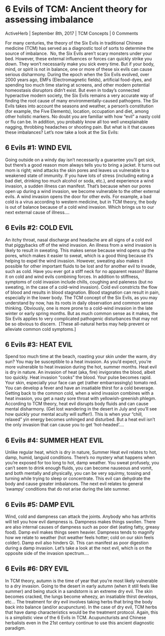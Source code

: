 
# 6 Evils of TCM: Ancient theory for assessing imbalance
ActiveHerb | September 8th, 2017 | TCM Concepts | 0 Comments

For many centuries, the theory of the Six Evils in traditional Chinese medicine (TCM) has served as a diagnostic tool of sorts to determine the source of imbalance. 
No, the Six Evils aren’t scary monsters under your bed. However, these external influences or forces can quickly strike you down. They won’t necessarily make you sick every time. But if your body, mind, or spirit is not in balance, one or more of these six evils can cause serious disharmony. 
During the epoch when the Six Evils evolved, over 2000 years ago, EMFs (Electromagnetic fields), artificial food-dyes, and spending too much time staring at screens, and other modern potential homeostasis disruptors didn’t exist. But even in today’s connected hyperactive modern society, the Six Evils remains a very accurate way of finding the root cause of many environmentally-caused pathogens. 
The Six Evils takes into account the seasons and weather, a person’s constitution (for example, the Five Elements), location, occupation and diet, among other holistic markers. 
No doubt you are familiar with how “evil” a nasty cold or flu can be. In addition, you probably know all too well unexplainable nagging, throbbing headaches or shooting pain. But what is it that causes these imbalances? Let’s now take a look at the Six Evils:

## 6 Evils #1: WIND EVIL
Going outside on a windy day isn’t necessarily a guarantee you’ll get sick, but there’s a good reason mom always tells you to bring a jacket. It turns out mom is right; wind attacks the skin pores and leaves us vulnerable to a weakened state of immunity. If you have lots of stress (including eating a bad diet, drinking too much alcohol or soda, etc.), and experience a wind invasion, a sudden illness can manifest. 
That’s because when our pores open up during a wind invasion, we become vulnerable to the other external evils. A wind invasion opens the door for other evils. For example, a bad cold is a virus according to western medicine, but in TCM theory, the body is out of balance because of a cold wind invasion. 
Which brings us to our next external cause of illness….

## 6 Evils #2: COLD EVIL
An itchy throat, nasal discharge and headache are all signs of a cold evil that piggybacks off of the wind invasion. An illness from a wind invasion is likely to result in sweating. This makes sense because wind opens up the pores, which makes it easier to sweat, which is a good thing because it’s helping to expel the wind invasion. However, sweating also makes it possible for other important fluids to be lost and for another evil to invade, such as cold. 
Have you ever got a stiff neck for no apparent reason? Blame it on cold and wind evils combining forces. In addition to stiffness, symptoms of cold invasion include chills, coughing and paleness (but no sweating, in the case of a cold-wind invasion). Cold evil constricts the flow of blood and results in blood stagnation. Blood stagnation can result in pain, especially in the lower body. 
The TCM concept of the Six Evils, as you may understand by now, has its roots in daily observation and common sense thinking. Obviously, one is more prone to a cold-wind invasion in the late winter or early spring months. 
But as much common sense as it makes, the Six Evils applies to very complicated pathogenic disturbances that may not be so obvious to discern. 
[These all-natural herbs may help prevent or alleviate common cold symptoms.]

## 6 Evils #3: HEAT EVIL
Spend too much time at the beach, roasting your skin under the warm, dry sun? You may be susceptible to a heat invasion. As you’d expect, you’re more vulnerable to heat invasion during the hot, summer months. Heat evil is dry in nature. An invasion of heat (aka, fire) invigorates the blood, albeit too quickly. Heat invasion “cooks” the blood. Your pulse becomes rapid. 
Your skin, especially your face can get (rather embarrassingly) tomato red. You can develop a fever and have an insatiable thirst for a cold beverage. 
Getting back to the common cold, when a wind invasion combines with a heat invasion, you get a nasty sore throat with yellowish-greenish phlegm. 
According to TCM theory, heat evil disrupts body fluids and can cause mental disharmony. (Get lost wandering in the desert in July and you’ll see how quickly your mental acuity will suffer!). This is when your “chill, relaxed” yin energy becomes unhinged and disturbed. 
But a heat evil isn’t the only invasion that can cause you to get ‘hot-headed’…. 

## 6 Evils #4: SUMMER HEAT EVIL
Unlike regular heat, which is dry in nature, Summer Heat evil relates to hot, damp, humid, languid conditions. There’s no mystery what happens when you’re exposed for too long to hot, damp weather. You sweat profusely, you can’t seem to drink enough fluids, you can become nauseous and vomit, and both mentally and physically, you can be very squirmy, tossing and turning while trying to sleep or concentrate. This evil can dehydrate the body and cause greater imbalances. 
The next evil relates to general ‘swampy’ conditions that do not arise during the late summer.

## 6 Evils #5: DAMP EVIL
Wind, cold and dampness can attack the joints. Anybody who has arthritis will tell you how evil dampness is. Dampness makes things swollen. There are also internal causes of dampness such as poor diet (eating fatty, greasy food). Damp evil makes things seem heavier. Dampness tends to magnify how we relate to weather (hot weather feels hotter; cold on our skin feels colder). Damp evil also hinders Qi. This can manifest as poor digestion during a damp invasion. 
Let’s take a look at the next evil, which is on the opposite side of the invasion spectrum….
## 6 Evils #6: DRY EVIL
In TCM theory, autumn is the time of year that you’re most likely vulnerable to a dry invasion. Going to the desert in early autumn (when it still feels like summer) and being stuck in a sandstorm is an extreme dry evil. The skin becomes cracked, the lungs become wheezy, an insatiable thirst develops, etc…
The treatment for dry evil involves taking herbs that bring the body back into balance (and/or acupuncture). In the case of dry evil, TCM herbs that have damp characteristics would be the treatment protocol.
Again, this is a simplistic view of the 6 Evils in TCM. Acupuncturists and Chinese herbalists even in the 21st century continue to use this ancient diagnostic paradigm.